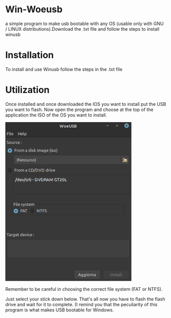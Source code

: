 # Win-Woeusb
a simple program to make usb bootable with any OS (usable only with GNU / LINUX distributions).Download the .txt file and follow the steps to install winusb
# Installation
To install and use Winusb follow the steps in the .txt file 
# Utilization
Once installed and once downloaded the IOS you want to install put the USB you want to flash. Now open the program and choose at the top of the application the ISO of the OS you want to install.

![Alt tag](https://github.com/macintosh03/Win-Woeusb/blob/master/Schermata%20del%202020-05-20%2013-55-20.png)

Remember to be careful in choosing the correct file system (FAT or NTFS).

Just select your stick down below. That's all now you have to flash the flash drive and wait for it to complete.
(I remind you that the peculiarity of this program is what makes USB bootable for Windows.

